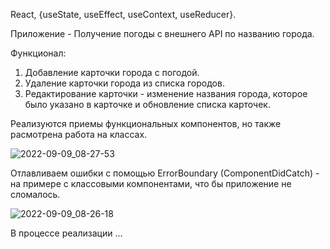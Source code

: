 React, {useState, useEffect, useContext, useReducer}.

Приложение - Получение погоды с внешнего API по названию города.

Функционал: 
1. Добавление карточки города с погодой.
2. Удаление карточки города из списка городов.
3. Редактирование карточки - изменение названия города, которое было указано в карточке и обновление списка карточек.

Реализуются приемы функциональных компонентов, но также расмотрена работа на классах. 

![2022-09-09_08-27-53](https://user-images.githubusercontent.com/101303690/189253407-b82c04ea-83b5-471d-8af3-a240334c9325.png)

Отлавливаем ошибки с помощью ErrorBoundary (ComponentDidCatch) - на примере с классовыми компонентами, что бы приложение не сломалось.

![2022-09-09_08-26-18](https://user-images.githubusercontent.com/101303690/189253413-26828da4-598c-49ea-9023-f3dcc461fa53.png)

В процессе реализации ...
